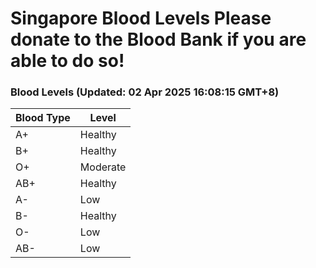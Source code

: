 Singapore Blood Levels
 Please donate to the Blood Bank if you are able to do so!
================================================================================================================================

### Blood Levels (Updated: 02 Apr 2025 16:08:15 GMT+8)
| Blood Type | Level     |
|------------|-----------|
| A+     | Healthy |
| B+     | Healthy |
| O+     | Moderate |
| AB+     | Healthy |
| A-     | Low |
| B-     | Healthy |
| O-     | Low |
| AB-     | Low |
